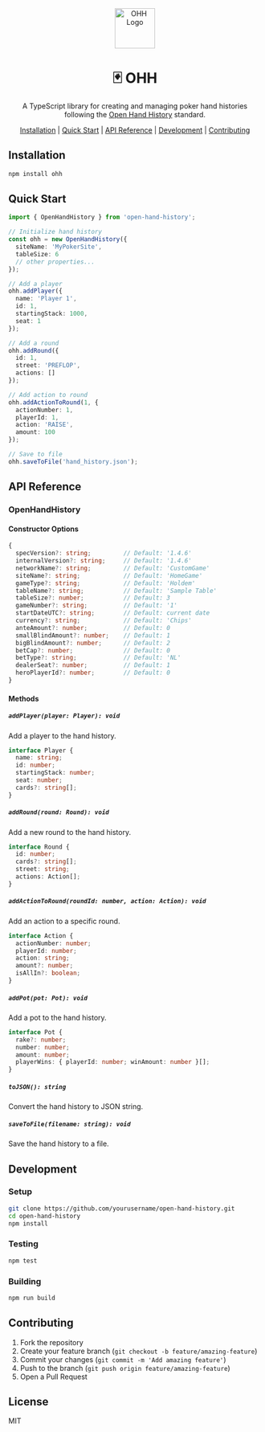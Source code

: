 <div align="center">

<img src="https://www.recraft.ai/community?imageId=bb9efb6f-ae48-4680-9a6a-0c0c996bc166" alt="OHH Logo" height="80" />

# 🃏 OHH

A TypeScript library for creating and managing poker hand histories following the [Open Hand History](https://hh-specs.handhistory.org/) standard.

[Installation](#installation) | [Quick Start](#quick-start) | [API Reference](#api-reference) | [Development](#development) | [Contributing](#contributing)

</div>

## Installation

```bash
npm install ohh
```

## Quick Start

```typescript
import { OpenHandHistory } from 'open-hand-history';

// Initialize hand history
const ohh = new OpenHandHistory({
  siteName: 'MyPokerSite',
  tableSize: 6
  // other properties...
});

// Add a player
ohh.addPlayer({
  name: 'Player 1',
  id: 1,
  startingStack: 1000,
  seat: 1
});

// Add a round
ohh.addRound({
  id: 1,
  street: 'PREFLOP',
  actions: []
});

// Add action to round
ohh.addActionToRound(1, {
  actionNumber: 1,
  playerId: 1,
  action: 'RAISE',
  amount: 100
});

// Save to file
ohh.saveToFile('hand_history.json');
```

## API Reference

### OpenHandHistory

#### Constructor Options
```typescript
{
  specVersion?: string;         // Default: '1.4.6'
  internalVersion?: string;     // Default: '1.4.6'
  networkName?: string;         // Default: 'CustomGame'
  siteName?: string;            // Default: 'HomeGame'
  gameType?: string;            // Default: 'Holdem'
  tableName?: string;           // Default: 'Sample Table'
  tableSize?: number;           // Default: 3
  gameNumber?: string;          // Default: '1'
  startDateUTC?: string;        // Default: current date
  currency?: string;            // Default: 'Chips'
  anteAmount?: number;          // Default: 0
  smallBlindAmount?: number;    // Default: 1
  bigBlindAmount?: number;      // Default: 2
  betCap?: number;              // Default: 0
  betType?: string;             // Default: 'NL'
  dealerSeat?: number;          // Default: 1
  heroPlayerId?: number;        // Default: 0
}
```

#### Methods

##### `addPlayer(player: Player): void`
Add a player to the hand history.
```typescript
interface Player {
  name: string;
  id: number;
  startingStack: number;
  seat: number;
  cards?: string[];
}
```

##### `addRound(round: Round): void`
Add a new round to the hand history.
```typescript
interface Round {
  id: number;
  cards?: string[];
  street: string;
  actions: Action[];
}
```

##### `addActionToRound(roundId: number, action: Action): void`
Add an action to a specific round.
```typescript
interface Action {
  actionNumber: number;
  playerId: number;
  action: string;
  amount?: number;
  isAllIn?: boolean;
}
```

##### `addPot(pot: Pot): void`
Add a pot to the hand history.
```typescript
interface Pot {
  rake?: number;
  number: number;
  amount: number;
  playerWins: { playerId: number; winAmount: number }[];
}
```

##### `toJSON(): string`
Convert the hand history to JSON string.

##### `saveToFile(filename: string): void`
Save the hand history to a file.

## Development

### Setup
```bash
git clone https://github.com/yourusername/open-hand-history.git
cd open-hand-history
npm install
```

### Testing
```bash
npm test
```

### Building
```bash
npm run build
```

## Contributing

1. Fork the repository
2. Create your feature branch (`git checkout -b feature/amazing-feature`)
3. Commit your changes (`git commit -m 'Add amazing feature'`)
4. Push to the branch (`git push origin feature/amazing-feature`)
5. Open a Pull Request

## License

MIT